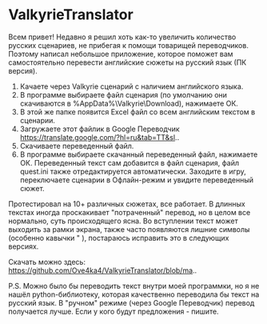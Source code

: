 # ValkyrieTranslator
Всем привет!
Недавно я решил хоть как-то увеличить количество русских сценариев, не прибегая к помощи товарищей переводчиков. Поэтому написал небольшое приложение, которое поможет вам самостоятельно перевести английские сюжеты на русский язык (ПК версия).

1. Качаете через Valkyrie сценарий с наличием английского языка.
2. В программе выбираете файл сценария (по умолчанию они скачиваются в %AppData%\Valkyrie\Download), нажимаете ОК.
3. В этой же папке появится Excel файл со всем английским текстом в сценарии.
4. Загружаете этот файлик в Google Переводчик https://translate.google.com/?hl=ru&tab=TT&sl..
5. Скачиваете переведенный файл.
6. В программе выбираете скачанный переведенный файл, нажимаете ОК.
Переведенный текст сам добавится в файл сценария, файл quest.ini также отредактируется автоматически.
Заходите в игру, переключаете сценарии в Офлайн-режим и увидите переведенный сюжет.

Протестировал на 10+ различных сюжетах, все работает. В длинных текстах иногда проскакивает "потраченный" перевод, но в целом все нормально, суть происходящего ясна. Во вступлении текст может выходить за рамки экрана, также часто появляются лишние символы (особенно кавычки " ), постараюсь исправить это в следующих версиях.

Скачать можно здесь: https://github.com/Ove4ka4/ValkyrieTranslator/blob/ma..

P.S. Можно было бы переводить текст внутри моей программки, но я не нашёл python-библиотеку, которая качественно переводила бы текст на русский язык. В "ручном" режиме (через Google Переводчик) перевод получается лучше. Если у кого будут предложения - пишите.
